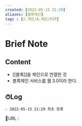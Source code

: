 ```yaml
---
created: [2022-05-15 21:29]
aliases: [블록체인]
tags : [2.개인/A.메모/P2P]
---
```


# Brief Note
## Content
- [[블록]]을 체인으로 연결한 것
- 블록체인 서비스를 웹 3.0이라 한다.

## ⏱Log
	- 2022-05-15 21:29 최초 등록


📙URL :
